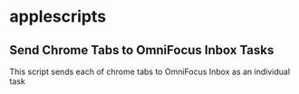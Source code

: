 # applescripts

## Send Chrome Tabs to OmniFocus Inbox Tasks

This script sends each of chrome tabs to OmniFocus Inbox as an individual task
